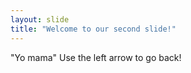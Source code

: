 ```yaml
---
layout: slide
title: "Welcome to our second slide!"
---
```

"Yo mama"
Use the left arrow to go back!
